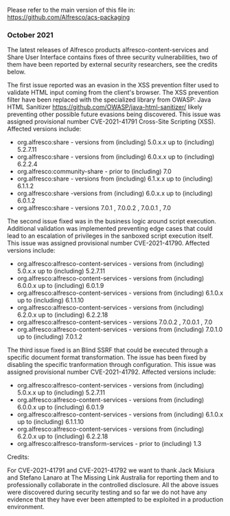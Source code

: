 Please refer to the main version of this file in: https://github.com/Alfresco/acs-packaging 

### October 2021

The latest releases of Alfresco products alfresco-content-services and Share User Interface contains fixes of three security vulnerabilities, two of them have been reported by external security researchers, see the credits below.

The first issue reported was an evasion in the XSS prevention filter used to validate HTML input coming from the client's browser. The XSS prevention filter have been replaced with the specialized library from OWASP: Java HTML Sanitizer https://github.com/OWASP/java-html-sanitizer/  likely preventing other possible future evasions being discovered. This issue was assigned provisional number CVE-2021-41791 Cross-Site Scripting (XSS). Affected versions include:

- org.alfresco:share - versions from (including) 5.0.x.x up to (including) 5.2.7.11
- org.alfresco:share - versions from (including) 6.0.x.x up to (including) 6.2.2.4
- org.alfresco:community-share - prior to (including) 7.0
- org.alfresco:share - versions from (including) 6.1.x.x up to (including) 6.1.1.2
- org.alfresco:share -versions from (including)  6.0.x.x up to (including) 6.0.1.2
- org.alfresco:share - versions 7.0.1 , 7.0.0.2 , 7.0.0.1 , 7.0

The second issue fixed was in the business logic around script execution. Additional validation was implemented preventing edge cases that could lead to an escalation of privileges in the sanboxed script execution itself. This issue was assigned provisional number CVE-2021-41790. Affected versions include:
- org.alfresco:alfresco-content-services - versions from (including) 5.0.x.x up to (including)  5.2.7.11
- org.alfresco:alfresco-content-services - versions from (including) 6.0.0.x up to (including)  6.0.1.9
- org.alfresco:alfresco-content-services - versions from (including) 6.1.0.x up to (including)  6.1.1.10
- org.alfresco:alfresco-content-services - versions from (including) 6.2.0.x up to (including)  6.2.2.18
- org.alfresco:alfresco-content-services - versions 7.0.0.2 , 7.0.0.1 , 7.0
- org.alfresco:alfresco-content-services - versions from (including) 7.0.1.0 up to (including) 7.0.1.2

The third issue fixed is an Blind SSRF that could be executed through a specific document format transformation. The issue has been fixed by disabling the specific tranformation through configuration. This issue was assigned provisional number CVE-2021-41792. Affected versions include:
- org.alfresco:alfresco-content-services - versions from (including) 5.0.x.x up to (including) 5.2.7.11
- org.alfresco:alfresco-content-services - versions from (including) 6.0.0.x up to (including) 6.0.1.9
- org.alfresco:alfresco-content-services - versions from (including) 6.1.0.x up to (including) 6.1.1.10
- org.alfresco:alfresco-content-services - versions from (including) 6.2.0.x up to (including) 6.2.2.18
- org.alfresco:alfresco-transform-services - prior to (including) 1.3

Credits:

For CVE-2021-41791 and CVE-2021-41792 we want to thank Jack Misiura and Stefano Lanaro at The Missing Link Australia for reporting them and to professionally collaborate in the controlled disclosure. All the above issues were discovered during security testing and so far we do not have any evidence that they have ever been attempted to be exploited in a production environment.

